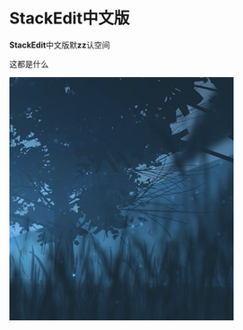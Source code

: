# StackEdit中文版

**StackEdit**中文版默**zz**认空间

这都是什么

![输入图片说明](/imgs/2024-09-08/x9nnW4NSj5Wtj5kJ.png)
<!--stackedit_data:
eyJoaXN0b3J5IjpbMTQxMzAyOTg1NywtMTgzMDgzOTQ2OCwxMD
MzNTk3NjQxLDE3NDcwMTI0MzgsLTU4NjA0NzQ4Ml19
-->